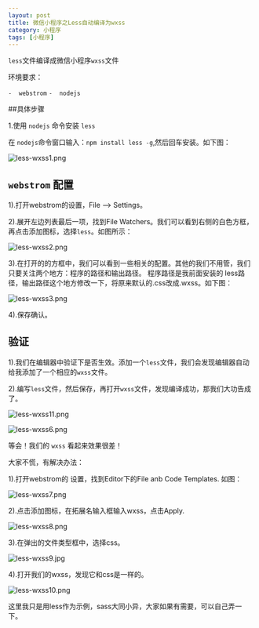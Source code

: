 ```yaml
---
layout: post
title: 微信小程序之Less自动编译为wxss
category: 小程序
tags: [小程序]
---
```



`less`文件编译成微信小程序`wxss`文件


环境要求：

`-  webstrom`
`-  nodejs`

##具体步骤

1.使用 `nodejs` 命令安装 `less`

在 `nodejs`命令窗口输入：`npm install less -g`,然后回车安装。如下图：


![less-wxss1.png](../../../../assets/images/less-wxss1.png)


## `webstrom` 配置

1).打开webstrom的设置，File —> Settings。

2).展开左边列表最后一项，找到File Watchers。我们可以看到右侧的白色方框，再点击添加图标，选择`less`。如图所示：


![less-wxss2.png](../../../../assets/images/less-wxss2.png)


3).在打开的的方框中，我们可以看到一些相关的配置。其他的我们不用管，我们只要关注两个地方：程序的路径和输出路径。 程序路径是我前面安装的 less路径，输出路径这个地方修改一下，将原来默认的.css改成.wxss。如下图：


![less-wxss3.png](../../../../assets/images/less-wxss3.png)

4).保存确认。



## 验证

1).我们在编辑器中验证下是否生效。添加一个`less`文件，我们会发现编辑器自动给我添加了一个相应的`wxss`文件。

2).编写`less`文件，然后保存，再打开`wxss`文件，发现编译成功，那我们大功告成了。

![less-wxss11.png](../../../../assets/images/less-wxss11.png)


![less-wxss6.png](../../../../assets/images/less-wxss6.png)


等会！我们的 `wxss` 看起来效果很差！

大家不慌，有解决办法：

1).打开webstrom的 设置，找到Editor下的File anb Code Templates. 如图：

![less-wxss7.png](../../../../assets/images/less-wxss7.png)


2).点击添加图标，在拓展名输入框输入wxss，点击Apply.

![less-wxss8.png](../../../../assets/images/less-wxss8.png)


3).在弹出的文件类型框中，选择css。

![less-wxss9.jpg](../../../../assets/images/less-wxss9.jpg)


4).打开我们的wxss，发现它和css是一样的。

![less-wxss10.png](../../../../assets/images/less-wxss10.png)


这里我只是用less作为示例，sass大同小异，大家如果有需要，可以自己弄一下。

